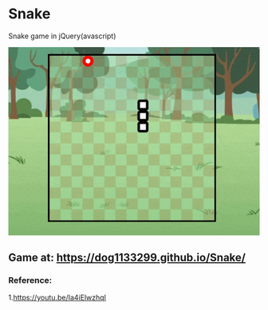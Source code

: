 # Snake
Snake game in jQuery(avascript)

![Snake](src/Snake.gif)

## Game at: https://dog1133299.github.io/Snake/

### Reference:
1.https://youtu.be/Ia4iElwzhqI


